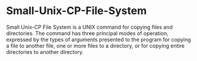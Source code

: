 # Small-Unix-CP-File-System
Small Unix-CP File System is a UNIX command for copying files and directories. The command has three principal modes of operation, expressed by the types of arguments presented to the program for copying a file to another file, one or more files to a directory, or for copying entire directories to another directory.
